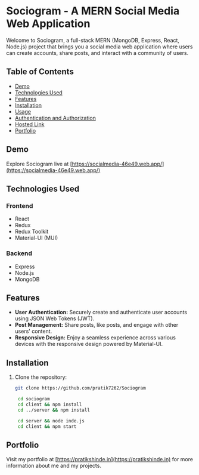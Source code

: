 # Sociogram - A MERN Social Media Web Application

Welcome to Sociogram, a full-stack MERN (MongoDB, Express, React, Node.js) project that brings you a social media web application where users can create accounts, share posts, and interact with a community of users.

## Table of Contents

- [Demo](#demo)
- [Technologies Used](#technologies-used)
- [Features](#features)
- [Installation](#installation)
- [Usage](#usage)
- [Authentication and Authorization](#authentication-and-authorization)
- [Hosted Link](#hosted-link)
- [Portfolio](#portfolio)

## Demo

Explore Sociogram live at [https://socialmedia-46e49.web.app/](https://socialmedia-46e49.web.app/)

## Technologies Used

### Frontend

- React
- Redux
- Redux Toolkit
- Material-UI (MUI)

### Backend

- Express
- Node.js
- MongoDB

## Features

- **User Authentication:** Securely create and authenticate user accounts using JSON Web Tokens (JWT).
- **Post Management:** Share posts, like posts, and engage with other users' content.
- **Responsive Design:** Enjoy a seamless experience across various devices with the responsive design powered by Material-UI.

## Installation

1. Clone the repository:

   ```bash
   git clone https://github.com/pratik7262/Sociogram

    cd sociogram
    cd client && npm install
    cd ../server && npm install

    cd server && node inde.js
    cd client && npm start
   ```

## Portfolio

Visit my portfolio at [https://pratikshinde.in](https://pratikshinde.in) for more information about me and my projects.
